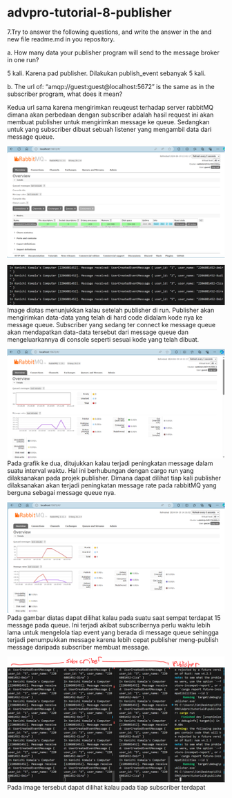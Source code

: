 # advpro-tutorial-8-publisher


7.Try to answer the following questions, and write the answer in the and new file readme.md in 
you repository.

a. How many data your publisher program will send to the message broker in one 
run?

5 kali. Karena pad publisher. Dilakukan publish_event sebanyak 5 kali.

b. The url of: “amqp://guest:guest@localhost:5672” is the same as in the subscriber program, what does it mean?

Kedua url sama karena mengirimkan reuqeust terhadap server rabbitMQ dimana akan perbedaan dengan subscriber adalah hasil request ini akan membuat publisher untuk mengirimkan message ke queue. Sedangkan untuk yang subscriber dibuat sebuah listener yang mengambil data dari message queue.

![alt text](image.png)


![alt text](image-1.png)
Image diatas menunjukkan kalau setelah publisher di run. Publisher akan mengirimkan data-data yang telah di hard code didalam kode nya ke message queue. Subscriber yang sedang ter connect ke message queue akan mendapatkan data-data tersebut dari message queue dan mengeluarkannya di console seperti sesuai kode yang telah dibuat. 

![alt text](image-2.png)
Pada grafik ke dua, ditujukkan kalau terjadi peningkatan message dalam suatu interval waktu. Hal ini berhubungan dengan cargo run yang dilaksanakan pada projek publisher. Dimana dapat dilihat tiap kali publisher dilaksanakan akan terjadi peningkatan message rate pada rabbitMQ yang berguna sebagai message queue nya.

![alt text](image-3.png)
Pada gambar diatas dapat dilihat kalau pada suatu saat sempat terdapat 15 message pada queue. Ini terjadi akibat subscribernya perlu waktu lebih lama untuk mengelola tiap event yang berada di message queue sehingga terjadi penumpukkan message karena lebih cepat publisher meng-publish message daripada subscriber membuat message.

![alt text](image-4.png)
Pada image tersebut dapat dilihat kalau pada tiap subscriber terdapat 